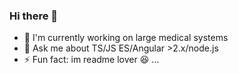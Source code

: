 ### Hi there 👋

- 🔭 I'm currently working on large medical systems
- 💬 Ask me about TS/JS ES/Angular >2.x/node.js
- ⚡ Fun fact: im readme lover 😆
...
